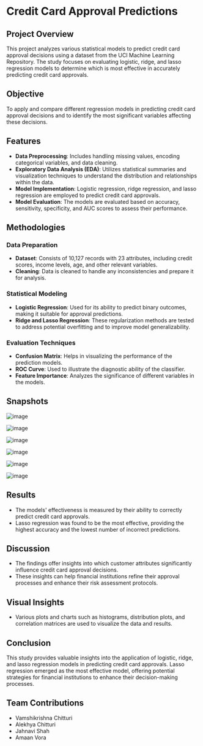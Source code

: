 # Credit Card Approval Predictions

## Project Overview
This project analyzes various statistical models to predict credit card approval decisions using a dataset from the UCI Machine Learning Repository. The study focuses on evaluating logistic, ridge, and lasso regression models to determine which is most effective in accurately predicting credit card approvals.

## Objective
To apply and compare different regression models in predicting credit card approval decisions and to identify the most significant variables affecting these decisions.

## Features
- **Data Preprocessing**: Includes handling missing values, encoding categorical variables, and data cleaning.
- **Exploratory Data Analysis (EDA)**: Utilizes statistical summaries and visualization techniques to understand the distribution and relationships within the data.
- **Model Implementation**: Logistic regression, ridge regression, and lasso regression are employed to predict credit card approvals.
- **Model Evaluation**: The models are evaluated based on accuracy, sensitivity, specificity, and AUC scores to assess their performance.

## Methodologies
### Data Preparation
- **Dataset**: Consists of 10,127 records with 23 attributes, including credit scores, income levels, age, and other relevant variables.
- **Cleaning**: Data is cleaned to handle any inconsistencies and prepare it for analysis.

### Statistical Modeling
- **Logistic Regression**: Used for its ability to predict binary outcomes, making it suitable for approval predictions.
- **Ridge and Lasso Regression**: These regularization methods are tested to address potential overfitting and to improve model generalizability.

### Evaluation Techniques
- **Confusion Matrix**: Helps in visualizing the performance of the prediction models.
- **ROC Curve**: Used to illustrate the diagnostic ability of the classifier.
- **Feature Importance**: Analyzes the significance of different variables in the models.

## Snapshots

![image](https://github.com/deadven7/credit-approval-prediction/assets/43636138/e10f1a6e-b761-4071-87b3-9637b8719b94)

![image](https://github.com/deadven7/credit-approval-prediction/assets/43636138/8a6568a5-83ea-4e45-ba4c-46b99c6129a4)

![image](https://github.com/deadven7/credit-approval-prediction/assets/43636138/b8d2adc4-900c-4f2e-ac5f-55f27c225d5b)

![image](https://github.com/deadven7/credit-approval-prediction/assets/43636138/761db2b2-797b-4a65-94eb-f2cec4f8c095)

![image](https://github.com/deadven7/credit-approval-prediction/assets/43636138/8b4cf425-75d7-40d9-8e4d-85d4bdc465ec)

![image](https://github.com/deadven7/credit-approval-prediction/assets/43636138/04c6d538-2a0e-4a07-bd84-48a4437dc431)

## Results
- The models' effectiveness is measured by their ability to correctly predict credit card approvals.
- Lasso regression was found to be the most effective, providing the highest accuracy and the lowest number of incorrect predictions.

## Discussion
- The findings offer insights into which customer attributes significantly influence credit card approval decisions.
- These insights can help financial institutions refine their approval processes and enhance their risk assessment protocols.

## Visual Insights
- Various plots and charts such as histograms, distribution plots, and correlation matrices are used to visualize the data and results.

## Conclusion
This study provides valuable insights into the application of logistic, ridge, and lasso regression models in predicting credit card approvals. Lasso regression emerged as the most effective model, offering potential strategies for financial institutions to enhance their decision-making processes.

## Team Contributions
- Vamshikrishna Chitturi
- Alekhya Chitturi
- Jahnavi Shah
- Amaan Vora
